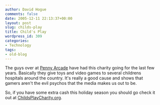 ```yaml
---
author: David Hogue
comments: false
date: 2005-12-11 22:13:37+00:00
layout: post
slug: childs-play
title: Child's Play
wordpress_id: 309
categories:
- Technology
tags:
- old-blog
---
```


The guys over at [Penny Arcade](http://penny-arcade.com) have had this charity going for the last few years.  Basically they give toys and video games to several childrens hospitals around the country.  It's really a good cause and shows that gamers aren't the evil psychos that the media makes us out to be.

So, if you have some extra cash this holiday season you should go check it out at [ChildsPlayCharity.org](http://childsplaycharity.org).
